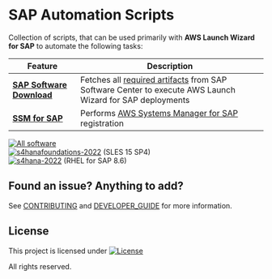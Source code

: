 # SAP Automation Scripts

Collection of scripts, that can be used primarily with **AWS Launch Wizard for SAP** to automate the following tasks:

| Feature  | Description |
| ------------- | ------------- |
| **[SAP Software Download](software_download/)**  | Fetches all [required artifacts](https://docs.aws.amazon.com/launchwizard/latest/userguide/launch-wizard-sap-software-install-details.html) from SAP Software Center to execute AWS Launch Wizard for SAP deployments |
| **[SSM for SAP](ssm_sap/)** | Performs [AWS Systems Manager for SAP](https://docs.aws.amazon.com/ssm-sap/latest/userguide/get-started.html) registration |

[![All software](https://github.com/awslabs/aws-sap-automation/actions/workflows/software_download_all.yml/badge.svg)](https://github.com/awslabs/aws-sap-automation/actions/workflows/software_download_all.yml) <br>
[![s4hanafoundations-2022](https://github.com/awslabs/aws-sap-automation/actions/workflows/launch_wizard.yml/badge.svg)](https://github.com/awslabs/aws-sap-automation/actions/workflows/launch_wizard.yml) (SLES 15 SP4) <br>
[![s4hana-2022](https://github.com/awslabs/aws-sap-automation/actions/workflows/launch_wizard_saps4hana_2022.yml/badge.svg)](https://github.com/awslabs/aws-sap-automation/actions/workflows/launch_wizard_saps4hana_2022.yml) (RHEL for SAP 8.6) <br>

## Found an issue? Anything to add?

See [CONTRIBUTING](CONTRIBUTING.md) and [DEVELOPER_GUIDE](DEVELOPER_GUIDE.md) for more information.

## License

This project is licensed under  [![License](https://img.shields.io/badge/License-Apache_2.0-blue.svg)](.LICENSE)
  
All rights reserved.